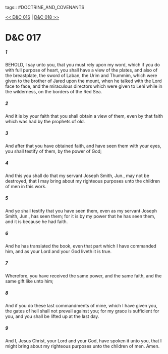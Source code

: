 tags:: #DOCTRINE_AND_COVENANTS

[<< D&C 016](DOCTRINE_AND_COVENANTS/D&C_016.md) | [D&C 018 >>](DOCTRINE_AND_COVENANTS/D&C_018.md)

# D&C 017

##### 1

BEHOLD, I say unto you, that you must rely upon my word, which if you do with full purpose of heart, you shall have a view of the plates, and also of the breastplate, the sword of Laban, the Urim and Thummim, which were given to the brother of Jared upon the mount, when he talked with the Lord face to face, and the miraculous directors which were given to Lehi while in the wilderness, on the borders of the Red Sea.

##### 2

And it is by your faith that you shall obtain a view of them, even by that faith which was had by the prophets of old.

##### 3

And after that you have obtained faith, and have seen them with your eyes, you shall testify of them, by the power of God;

##### 4

And this you shall do that my servant Joseph Smith, Jun., may not be destroyed, that I may bring about my righteous purposes unto the children of men in this work.

##### 5

And ye shall testify that you have seen them, even as my servant Joseph Smith, Jun., has seen them; for it is by my power that he has seen them, and it is because he had faith.

##### 6

And he has translated the book, even that part which I have commanded him, and as your Lord and your God liveth it is true.

##### 7

Wherefore, you have received the same power, and the same faith, and the same gift like unto him;

##### 8

And if you do these last commandments of mine, which I have given you, the gates of hell shall not prevail against you; for my grace is sufficient for you, and you shall be lifted up at the last day.

##### 9

And I, Jesus Christ, your Lord and your God, have spoken it unto you, that I might bring about my righteous purposes unto the children of men. Amen.
